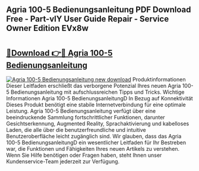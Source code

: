 ## Agria 100-5 Bedienungsanleitung PDF Download Free - Part-vIY User Guide Repair - Service Owner Edition EVx8w

# <h2><a href="http://df5jsm.blite.top/?on=Agria+100-5+Bedienungsanleitung">🔗Download 👉🔴 Agria 100-5 Bedienungsanleitung</a></h2>

[![Agria 100-5 Bedienungsanleitung new download](https://i.imgur.com/lujVjoI.png)](http://df5jsm.blite.top/?on=Agria+100-5+Bedienungsanleitung)
Produktinformationen Dieser Leitfaden erschließt das verborgene Potenzial Ihres neuen Agria 100-5 Bedienungsanleitung mit aufschlussreichen Tipps und Tricks. Wichtige Informationen Agria 100-5 BedienungsanleitungD In Bezug auf Konnektivität Dieses Produkt benötigt eine stabile Internetverbindung für eine optimale Leistung. Agria 100-5 Bedienungsanleitung verfügt über eine beeindruckende Sammlung fortschrittlicher Funktionen, darunter Gesichtserkennung, Augmented Reality, Sprachaktivierung und kabelloses Laden, die alle über die benutzerfreundliche und intuitive Benutzeroberfläche leicht zugänglich sind. Wir glauben, dass das Agria 100-5 BedienungsanleitungD ein wesentlicher Leitfaden für Ihr Bestreben war, die Funktionen und Fähigkeiten Ihres neuen Artikels zu verstehen. Wenn Sie Hilfe benötigen oder Fragen haben, steht Ihnen unser Kundenservice-Team jederzeit zur Verfügung.
